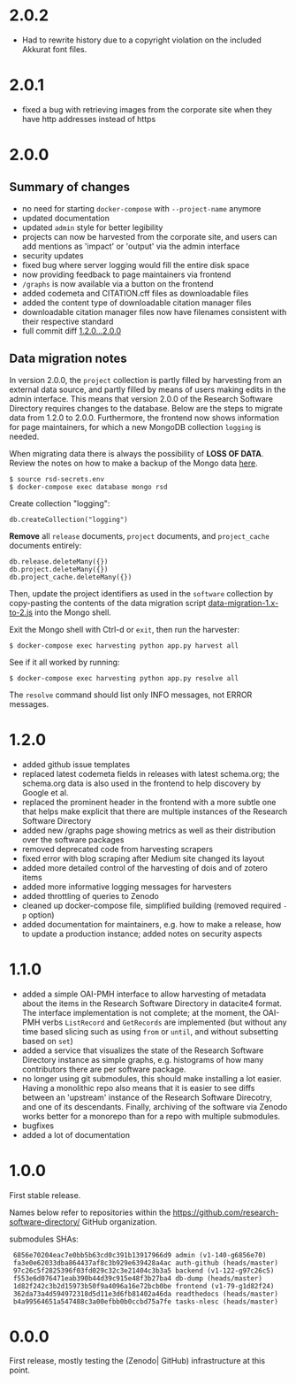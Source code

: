# 2.0.2

- Had to rewrite history due to a copyright violation on the included Akkurat font files.

# 2.0.1

- fixed a bug with retrieving images from the corporate site when they have http addresses instead of https

# 2.0.0

<!-- - Bugfix | Change | Feature | Documentation | Security -->
## Summary of changes

- no need for starting ``docker-compose`` with ``--project-name`` anymore
- updated documentation
- updated ``admin`` style for better legibility
- projects can now be harvested from the corporate site, and users can add mentions as 'impact' or 'output' via the admin interface
- security updates
- fixed bug where server logging would fill the entire disk space
- now providing feedback to page maintainers via frontend
- ``/graphs`` is now available via a button on the frontend
- added codemeta and CITATION.cff files as downloadable files
- added the content type of downloadable citation manager files
- downloadable citation manager files now have filenames consistent with their respective standard
- full commit diff [1.2.0...2.0.0](https://github.com/research-software-directory/research-software-directory/compare/e1e10fc781089d19aedc32824ffe4641f746baa2...2be41cb88be237700f60feb03fd4702e7bee9cff)


## Data migration notes

In version 2.0.0, the ``project`` collection is partly filled by harvesting from
an external data source, and partly filled by means of users making edits in the
admin interface. This means that version 2.0.0 of the Research Software
Directory requires changes to the database. Below are the steps to migrate data
from 1.2.0 to 2.0.0. Furthermore, the frontend now shows information for page
maintainers, for which a new MongoDB collection ``logging`` is needed.

When migrating data there is always the possibility of **LOSS OF DATA**. Review the
notes on how to make a backup of the Mongo data [here](/docs/maintaining.md#updating-a-production-instance).

```
$ source rsd-secrets.env
$ docker-compose exec database mongo rsd
```

Create collection "logging":

```
db.createCollection("logging")
```

**Remove** all ``release`` documents, ``project`` documents, and ``project_cache`` documents entirely:

```
db.release.deleteMany({})
db.project.deleteMany({})
db.project_cache.deleteMany({})
```
Then, update the project identifiers as used in the ``software`` collection by
copy-pasting the contents of the data migration script 
[data-migration-1.x-to-2.js](/data-migration/data-migration-1.x-to-2.js) into the Mongo shell.

Exit the Mongo shell with Ctrl-d or ``exit``, then run the harvester:

```
$ docker-compose exec harvesting python app.py harvest all
```

See if it all worked by running:

```
$ docker-compose exec harvesting python app.py resolve all
```

The ``resolve`` command should list only INFO messages, not ERROR messages.

# 1.2.0

- added github issue templates
- replaced latest codemeta fields in releases with latest schema.org; the schema.org data is also used in the frontend to help discovery by Google et al.
- replaced the prominent header in the frontend with a more subtle one that helps make explicit that there are multiple instances of the Research Software Directory
- added new /graphs page showing metrics as well as their distribution over the software packages
- removed deprecated code from harvesting scrapers
- fixed error with blog scraping after Medium site changed its layout
- added more detailed control of the harvesting of dois and of zotero items
- added more informative logging messages for harvesters
- added throttling of queries to Zenodo
- cleaned up docker-compose file, simplified building (removed required ``-p`` option)
- added documentation for maintainers, e.g. how to make a release, how to update a production instance; added notes on security aspects

# 1.1.0

- added a simple OAI-PMH interface to allow harvesting of metadata about the 
items in the Research Software Directory in datacite4 format. The interface
implementation is not complete; at the moment, the OAI-PMH verbs ``ListRecord``
and ``GetRecords`` are implemented (but without any time based slicing such as
using ``from`` or ``until``, and without subsetting based on ``set``)
- added a service that visualizes the state of the Research Software Directory 
instance as simple graphs, e.g. histograms of how many contributors there are 
per software package.
- no longer using git submodules, this should make installing a lot easier. 
Having a monolithic repo also means that it is easier to see diffs between an 
'upstream' instance of the Research Software Direcotry, and one of its
descendants. Finally, archiving of the software via Zenodo works better for a
monorepo than for a repo with multiple submodules.
- bugfixes
- added a lot of documentation

# 1.0.0

First stable release.

Names below refer to repositories within the https://github.com/research-software-directory/ GitHub organization.

submodules SHAs:
```
 6856e70204eac7e0bb5b63cd0c391b13917966d9 admin (v1-140-g6856e70)
 fa3e0e62033dba864437af8c3b929e639428a4ac auth-github (heads/master)
 97c26c5f2825396f03fd029c32c3e21404c3b3a5 backend (v1-122-g97c26c5)
 f553e6d076471eab390b44d39c915e48f3b27ba4 db-dump (heads/master)
 1d82f242c3b2d15973b50f9a4096a16e72bcb0be frontend (v1-79-g1d82f24)
 362da73a4d594972318d5d11e3d6fb81402a46da readthedocs (heads/master)
 b4a99564651a547488c3a00efbb0b0ccbd75a7fe tasks-nlesc (heads/master)
```

# 0.0.0

First release, mostly testing the (Zenodo| GitHub) infrastructure at this point.

